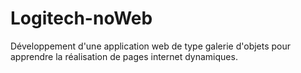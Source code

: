 # Logitech-noWeb
Développement d'une application web de type galerie d'objets pour apprendre la réalisation de pages internet dynamiques. 

